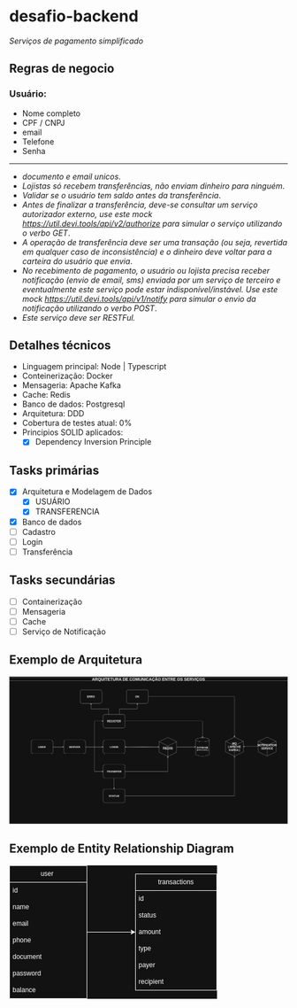 # desafio-backend

_Serviços de pagamento simplificado_

## Regras de negocio

### Usuário:

- Nome completo
- CPF / CNPJ
- email
- Telefone
- Senha

---

- _documento e email unicos_.
- _Lojistas só recebem transferências, não enviam dinheiro para ninguém_.
- _Validar se o usuário tem saldo antes da transferência_.
- _Antes de finalizar a transferência, deve-se consultar um serviço autorizador externo, use este mock https://util.devi.tools/api/v2/authorize para simular o serviço utilizando o verbo GET_.
- _A operação de transferência deve ser uma transação (ou seja, revertida em qualquer caso de inconsistência) e o dinheiro deve voltar para a carteira do usuário que envia_.
- _No recebimento de pagamento, o usuário ou lojista precisa receber notificação (envio de email, sms) enviada por um serviço de terceiro e eventualmente este serviço pode estar indisponível/instável. Use este mock https://util.devi.tools/api/v1/notify para simular o envio da notificação utilizando o verbo POST_.
- _Este serviço deve ser RESTFul._

## Detalhes técnicos

- Linguagem principal: Node | Typescript
- Conteinerização: Docker
- Mensageria: Apache Kafka
- Cache: Redis
- Banco de dados: Postgresql
- Arquitetura: DDD
- Cobertura de testes atual: 0%
- Principios SOLID aplicados:
  - [x] Dependency Inversion Principle

## Tasks primárias

- [X] Arquitetura e Modelagem de Dados
  - [X] USUÁRIO
  - [x] TRANSFERENCIA
- [X] Banco de dados
- [ ] Cadastro
- [ ] Login
- [ ] Transferência

## Tasks secundárias

- [ ] Containerização
- [ ] Mensageria
- [ ] Cache
- [ ] Serviço de Notificação

## Exemplo de Arquitetura
![](https://github.com/c1r5/desafio-backend/blob/main/images/backend-challenge-arquitetura-inicial.drawio.png?raw=true)

## Exemplo de Entity Relationship Diagram
![](https://github.com/c1r5/desafio-backend/blob/main/images/backend-challenge-ERD.drawio.png?raw=true)